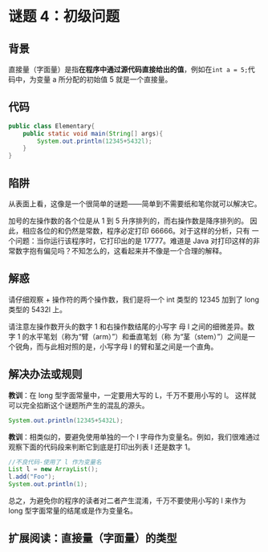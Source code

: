 # 谜题 4：初级问题 

## 背景

直接量（字面量）是指**在程序中通过源代码直接给出的值**，例如在`int a = 5;`代码中，为变量 a 所分配的初始值 5 就是一个直接量。

## 代码

```java
public class Elementary{
    public static void main(String[] args){
        System.out.println(12345+5432l);
    }
}  
```

## 陷阱

从表面上看，这像是一个很简单的谜题——简单到不需要纸和笔你就可以解决它。

加号的左操作数的各个位是从 1 到 5 升序排列的，而右操作数是降序排列的。 因此，相应各位的和仍然是常数，程序必定打印 66666。对于这样的分析，只有 一个问题：当你运行该程序时，它打印出的是 17777。难道是 Java 对打印这样的非常数字抱有偏见吗？不知怎么的，这看起来并不像是一个合理的解释。  

## 解惑

请仔细观察 + 操作符的两个操作数，我们是将一个 int 类型的 12345 加到了 long 类型的 5432l 上。

请注意左操作数开头的数字 1 和右操作数结尾的小写字 母 l 之间的细微差异。数字 1 的水平笔划（称为“臂（arm）”）和垂直笔划（称 为“茎（stem）”）之间是一个锐角，而与此相对照的是，小写字母 l 的臂和茎之间是一个直角。 

## 解决办法或规则

**教训**：在 long 型字面常量中，一定要用大写的 L，千万不要用小写的 l。 这样就可以完全掐断这个谜题所产生的混乱的源头。 

```java
System.out.println(12345+5432L); 
```

**教训**：相类似的，要避免使用单独的一个 l 字母作为变量名。例如，我们很难通过观察下面的代码段来判断它到底是打印出列表 l 还是数字 1。 

```java
//不良代码-使用了 l 作为变量名 
List l = new ArrayList(); 
l.add("Foo"); 
System.out.println(1); 
```

总之，为避免你的程序的读者对二者产生混淆，千万不要使用小写的 l 来作为 long 型字面常量的结尾或是作为变量名。

## 扩展阅读：直接量（字面量）的类型



